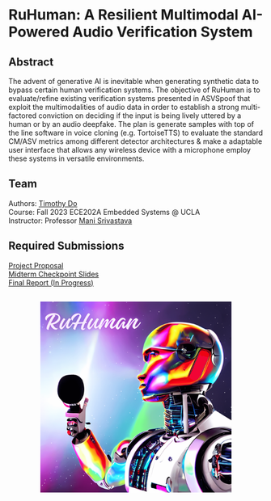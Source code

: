 # RuHuman: A Resilient Multimodal AI-Powered Audio Verification System 

## Abstract
The advent of generative AI is inevitable when generating synthetic data to bypass certain human verification systems. The objective of RuHuman is to evaluate/refine existing verification systems presented in ASVSpoof that exploit the multimodalities of audio data in order to establish a strong multi-factored conviction on deciding if the input is being lively uttered by a human or by an audio deepfake. The plan is generate samples with top of the line software in voice cloning (e.g. TortoiseTTS) to evaluate the standard CM/ASV metrics among different detector architectures & make a adaptable user interface that allows any wireless device with a microphone employ these systems in versatile environments.

## Team
Authors: [Timothy Do](https://timothydo.me) <br>
Course: Fall 2023 ECE202A Embedded Systems @ UCLA <br>
Instructor: Professor [Mani Srivastava](https://www.ee.ucla.edu/mani-srivastava/) <br>

## Required Submissions 
[Project Proposal](https://github.com/dotimothy/RuHuman/blob/main/Proposal.md) <br>
[Midterm Checkpoint Slides](https://github.com/dotimothy/RuHuman/blob/main/docs/media/RuHuman_Midterm.pdf) <br>
[Final Report (In Progress)](https://github.com/dotimothy/RuHuman/blob/main/Report.md)

##
<p align="center">
  <img src='./docs/media/RuHuman.png' width='75%'>
</p>
